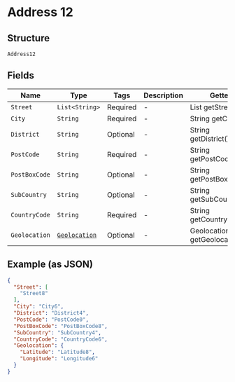 
# Address 12

## Structure

`Address12`

## Fields

| Name | Type | Tags | Description | Getter | Setter |
|  --- | --- | --- | --- | --- | --- |
| `Street` | `List<String>` | Required | - | List<String> getStreet() | setStreet(List<String> street) |
| `City` | `String` | Required | - | String getCity() | setCity(String city) |
| `District` | `String` | Optional | - | String getDistrict() | setDistrict(String district) |
| `PostCode` | `String` | Required | - | String getPostCode() | setPostCode(String postCode) |
| `PostBoxCode` | `String` | Optional | - | String getPostBoxCode() | setPostBoxCode(String postBoxCode) |
| `SubCountry` | `String` | Optional | - | String getSubCountry() | setSubCountry(String subCountry) |
| `CountryCode` | `String` | Required | - | String getCountryCode() | setCountryCode(String countryCode) |
| `Geolocation` | [`Geolocation`](../../doc/models/geolocation.md) | Optional | - | Geolocation getGeolocation() | setGeolocation(Geolocation geolocation) |

## Example (as JSON)

```json
{
  "Street": [
    "Street8"
  ],
  "City": "City6",
  "District": "District4",
  "PostCode": "PostCode0",
  "PostBoxCode": "PostBoxCode8",
  "SubCountry": "SubCountry4",
  "CountryCode": "CountryCode6",
  "Geolocation": {
    "Latitude": "Latitude8",
    "Longitude": "Longitude6"
  }
}
```


